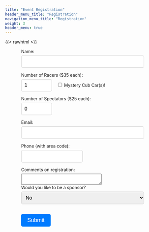 ```yaml
---
title: "Event Registration"
header_menu_title: "Registration"
navigation_menu_title: "Registration"
weight: 3
header_menu: true
---
```


{{< rawhtml >}}
<style>
    /* Responsive styles for the form */
    form {
        max-width: 400px;
        margin: 0 auto;
    }

    label {
        display: block;
        margin-bottom: 5px;
    }

    input[type="text"],
    input[type="number"],
    input[type="email"],
    input[type="tel"],
    select {
        width: 100%;
        padding: 10px;
        margin-bottom: 15px;
        border: 1px solid #ccc;
        border-radius: 5px;
        font-size: 16px;
    }

    input[type="number"] {
        max-width:100px;
    }
    
    input[type="tel"] {
        max-width:200px;
    }
    
    p {
         margin-top: 5px;
    }

    button {
        background-color: #007bff;
        color: #fff;
        border: none;
        padding: 10px 20px;
        border-radius: 5px;
        font-size: 18px;
        cursor: pointer;
    } 

    /* Style for error message */
        .error-message {
            color: red;
            font-size: 14px;
            margin-top: 5px;
        }
</style>
<script>
        var onSubmit = function(token) {
          console.log('success!');
          document.getElementById("registration_form").submit();
        };

        var onloadCallback = function() {
          grecaptcha.render('submitButton', {
            'sitekey' : '6LcyNY4qAAAAAAgwhNpEJfb5Mr8kuMb_F2eo8ISt',
            'callback' : onSubmit,
            'isolated' : true
          });
        };
    </script>
<form data-netlify="true" netlify-honeypot="honey" data-netlify-recaptcha="true" method="POST" action="/registration-thankyou" name="registration" id="registration_form">
    <label for="name">Name:</label>
    <input type="text" id="name" name="name" required="true"><br>
    <label for="numRacers">Number of Racers ($35 each):</label>
    <input type="number" id="numRacers" name="numRacers" min="0" max="5" value="1" required>&nbsp;&nbsp;&nbsp;
    <input type="checkbox" id="mysteryCubCars" name="mysteryCubCars" value="yes"> Mystery Cub Car(s)!
    <label for="numSpectators">Number of Spectators ($25 each):</label>
    <input type="number" id="numSpectators" name="numSpectators" min="0" value="0" required><br>
    <label for="email">Email:</label>
    <input type="email" id="email" name="email" required><br>
    <label for="phone">Phone (with area code):</label>
    <input type="tel" id="phone" name="phone" pattern="1?[0-9]{10}" required><br>
    <label for="comments">Comments on registration:</label>
    <textarea id="comments" name="comments" cols="30"></textarea>
    <label for="sponsorship">Would you like to be a sponsor?</label>
        <select id="sponsorship" name="sponsorship">
            <option selected value="no">No</option>
            <option value="yes">Yes</option>
        </select><br><br>
    <div id="sponsorshipFields" style="display: none;">
       <label for="sponsorName">Sponsor Name:</label>
        <input type="text" id="sponsorName" name="sponsorName">
        <br><br>
        <label for="sponsorLevel">Select Sponsorship Level:</label>
        <select id="sponsorLevel" name="sponsorLevel">
            <option value="">-- Choose one --</option>
            <option value="Starting Line - $200">Starting Line - $200</option>
            <option value="Yellow Flag - $300">Yellow Flag - $300</option>
            <option value="Pit Row - $500">Pit Row - $500</option>
            <option value="Checkered Flag - $1000">Checkered Flag - $1000</option>
            <option value="Burnout - $1500">Burnout - $1500</option>
        </select><br><br>
    </div>
    <span class="error-message" id="errorMessage"></span>
    <button id="submitButton" type="submit">Submit</button>
</form>
<script src="https://www.google.com/recaptcha/api.js?onload=onloadCallback&render=explicit"
        async defer>
    </script>
<script>
        // JavaScript to show/hide sponsorship fields based on checkbox
        const sponsorshipCheckbox = document.getElementById("sponsorship");
        const sponsorshipFields = document.getElementById("sponsorshipFields");

        sponsorshipCheckbox.addEventListener("change", () => {
            if (sponsorshipCheckbox.value === "yes") {
                sponsorshipFields.style.display = "block";
            } else {
                sponsorshipFields.style.display = "none";
            }
        });

        // JavaScript to dynamically add car category fields based on the number of racers
        /* const numRacersInput = document.getElementById("numRacers");
        const recaptchaStatus = document.getElementById("g-recaptcha-response");
        const validate = () => {
            alert(recaptchaStatus.value);
            let success = true;
            let messageText = "";
            const numRacers = Math.floor(numRacersInput.value, 5);

            return success;
        }

        const emailForm = document.getElementById("registration_form");
        emailForm.addEventListener("submit", function (event) {
            // Disable the submit button on first click
            const submitButton = document.getElementById('submitButton');
            submitButton.setAttribute("disabled", "true");
            if (!validate()) {
                event.preventDefault(); // Prevent form submission if email is invalid
            
                setTimeout(function () {
                    submitButton.removeAttribute("disabled");
                }, 1000); 
            }
        });*/


    </script>
{{< /rawhtml >}}